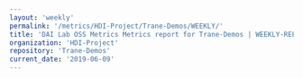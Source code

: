 ```yaml
---
layout: 'weekly'
permalink: '/metrics/HDI-Project/Trane-Demos/WEEKLY/'
title: 'DAI Lab OSS Metrics Metrics report for Trane-Demos | WEEKLY-REPORT-2019-06-09'
organization: 'HDI-Project'
repository: 'Trane-Demos'
current_date: '2019-06-09'
---
```

